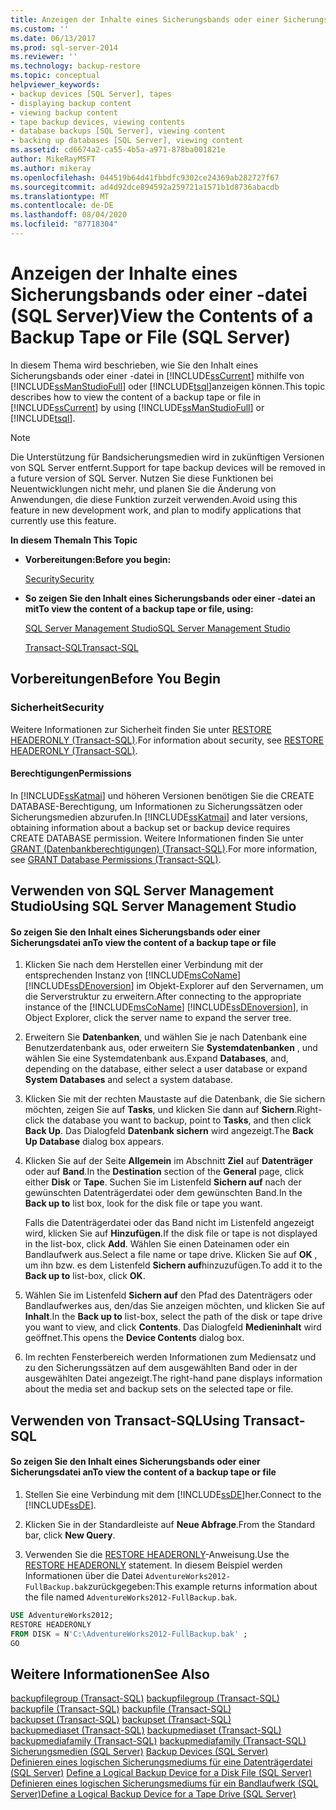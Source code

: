 ```yaml
---
title: Anzeigen der Inhalte eines Sicherungsbands oder einer Sicherungsdatei (SQL Server) | Microsoft-Dokumentation
ms.custom: ''
ms.date: 06/13/2017
ms.prod: sql-server-2014
ms.reviewer: ''
ms.technology: backup-restore
ms.topic: conceptual
helpviewer_keywords:
- backup devices [SQL Server], tapes
- displaying backup content
- viewing backup content
- tape backup devices, viewing contents
- database backups [SQL Server], viewing content
- backing up databases [SQL Server], viewing content
ms.assetid: cd6674a2-ca55-4b5a-a971-878ba001821e
author: MikeRayMSFT
ms.author: mikeray
ms.openlocfilehash: 044519b64d41fbbdfc9302ce24369ab282727f67
ms.sourcegitcommit: ad4d92dce894592a259721a1571b1d8736abacdb
ms.translationtype: MT
ms.contentlocale: de-DE
ms.lasthandoff: 08/04/2020
ms.locfileid: "87718304"
---
```

# <a name="view-the-contents-of-a-backup-tape-or-file-sql-server"></a><span data-ttu-id="ad0b4-102">Anzeigen der Inhalte eines Sicherungsbands oder einer -datei (SQL Server)</span><span class="sxs-lookup"><span data-stu-id="ad0b4-102">View the Contents of a Backup Tape or File (SQL Server)</span></span>
  <span data-ttu-id="ad0b4-103">In diesem Thema wird beschrieben, wie Sie den Inhalt eines Sicherungsbands oder einer -datei in [!INCLUDE[ssCurrent](../../includes/sscurrent-md.md)] mithilfe von [!INCLUDE[ssManStudioFull](../../includes/ssmanstudiofull-md.md)] oder [!INCLUDE[tsql](../../includes/tsql-md.md)]anzeigen können.</span><span class="sxs-lookup"><span data-stu-id="ad0b4-103">This topic describes how to view the content of a backup tape or file in [!INCLUDE[ssCurrent](../../includes/sscurrent-md.md)] by using [!INCLUDE[ssManStudioFull](../../includes/ssmanstudiofull-md.md)] or [!INCLUDE[tsql](../../includes/tsql-md.md)].</span></span>  
  
> [!NOTE]  
>  <span data-ttu-id="ad0b4-104">Die Unterstützung für Bandsicherungsmedien wird in zukünftigen Versionen von SQL Server entfernt.</span><span class="sxs-lookup"><span data-stu-id="ad0b4-104">Support for tape backup devices will be removed in a future version of SQL Server.</span></span> <span data-ttu-id="ad0b4-105">Nutzen Sie diese Funktionen bei Neuentwicklungen nicht mehr, und planen Sie die Änderung von Anwendungen, die diese Funktion zurzeit verwenden.</span><span class="sxs-lookup"><span data-stu-id="ad0b4-105">Avoid using this feature in new development work, and plan to modify applications that currently use this feature.</span></span>  
  
 <span data-ttu-id="ad0b4-106">**In diesem Thema**</span><span class="sxs-lookup"><span data-stu-id="ad0b4-106">**In This Topic**</span></span>  
  
-   <span data-ttu-id="ad0b4-107">**Vorbereitungen:**</span><span class="sxs-lookup"><span data-stu-id="ad0b4-107">**Before you begin:**</span></span>  
  
     [<span data-ttu-id="ad0b4-108">Security</span><span class="sxs-lookup"><span data-stu-id="ad0b4-108">Security</span></span>](#Security)  
  
-   <span data-ttu-id="ad0b4-109">**So zeigen Sie den Inhalt eines Sicherungsbands oder einer -datei an mit**</span><span class="sxs-lookup"><span data-stu-id="ad0b4-109">**To view the content of a backup tape or file, using:**</span></span>  
  
     [<span data-ttu-id="ad0b4-110">SQL Server Management Studio</span><span class="sxs-lookup"><span data-stu-id="ad0b4-110">SQL Server Management Studio</span></span>](#SSMSProcedure)  
  
     [<span data-ttu-id="ad0b4-111">Transact-SQL</span><span class="sxs-lookup"><span data-stu-id="ad0b4-111">Transact-SQL</span></span>](#TsqlProcedure)  
  
##  <a name="before-you-begin"></a><a name="BeforeYouBegin"></a> <span data-ttu-id="ad0b4-112">Vorbereitungen</span><span class="sxs-lookup"><span data-stu-id="ad0b4-112">Before You Begin</span></span>  
  
###  <a name="security"></a><a name="Security"></a> <span data-ttu-id="ad0b4-113">Sicherheit</span><span class="sxs-lookup"><span data-stu-id="ad0b4-113">Security</span></span>  
 <span data-ttu-id="ad0b4-114">Weitere Informationen zur Sicherheit finden Sie unter [RESTORE HEADERONLY &#40;Transact-SQL&#41;](/sql/t-sql/statements/restore-statements-headeronly-transact-sql).</span><span class="sxs-lookup"><span data-stu-id="ad0b4-114">For information about security, see [RESTORE HEADERONLY &#40;Transact-SQL&#41;](/sql/t-sql/statements/restore-statements-headeronly-transact-sql).</span></span>  
  
####  <a name="permissions"></a><a name="Permissions"></a> <span data-ttu-id="ad0b4-115">Berechtigungen</span><span class="sxs-lookup"><span data-stu-id="ad0b4-115">Permissions</span></span>  
 <span data-ttu-id="ad0b4-116">In [!INCLUDE[ssKatmai](../../includes/sskatmai-md.md)] und höheren Versionen benötigen Sie die CREATE DATABASE-Berechtigung, um Informationen zu Sicherungssätzen oder Sicherungsmedien abzurufen.</span><span class="sxs-lookup"><span data-stu-id="ad0b4-116">In [!INCLUDE[ssKatmai](../../includes/sskatmai-md.md)] and later versions, obtaining information about a backup set or backup device requires CREATE DATABASE permission.</span></span> <span data-ttu-id="ad0b4-117">Weitere Informationen finden Sie unter [GRANT (Datenbankberechtigungen) &#40;Transact-SQL&#41;](/sql/t-sql/statements/grant-database-permissions-transact-sql).</span><span class="sxs-lookup"><span data-stu-id="ad0b4-117">For more information, see [GRANT Database Permissions &#40;Transact-SQL&#41;](/sql/t-sql/statements/grant-database-permissions-transact-sql).</span></span>  
  
##  <a name="using-sql-server-management-studio"></a><a name="SSMSProcedure"></a> <span data-ttu-id="ad0b4-118">Verwenden von SQL Server Management Studio</span><span class="sxs-lookup"><span data-stu-id="ad0b4-118">Using SQL Server Management Studio</span></span>  
  
#### <a name="to-view-the-content-of-a-backup-tape-or-file"></a><span data-ttu-id="ad0b4-119">So zeigen Sie den Inhalt eines Sicherungsbands oder einer Sicherungsdatei an</span><span class="sxs-lookup"><span data-stu-id="ad0b4-119">To view the content of a backup tape or file</span></span>  
  
1.  <span data-ttu-id="ad0b4-120">Klicken Sie nach dem Herstellen einer Verbindung mit der entsprechenden Instanz von [!INCLUDE[msCoName](../../includes/msconame-md.md)] [!INCLUDE[ssDEnoversion](../../includes/ssdenoversion-md.md)] im Objekt-Explorer auf den Servernamen, um die Serverstruktur zu erweitern.</span><span class="sxs-lookup"><span data-stu-id="ad0b4-120">After connecting to the appropriate instance of the [!INCLUDE[msCoName](../../includes/msconame-md.md)] [!INCLUDE[ssDEnoversion](../../includes/ssdenoversion-md.md)], in Object Explorer, click the server name to expand the server tree.</span></span>  
  
2.  <span data-ttu-id="ad0b4-121">Erweitern Sie **Datenbanken**, und wählen Sie je nach Datenbank eine Benutzerdatenbank aus, oder erweitern Sie **Systemdatenbanken** , und wählen Sie eine Systemdatenbank aus.</span><span class="sxs-lookup"><span data-stu-id="ad0b4-121">Expand **Databases**, and, depending on the database, either select a user database or expand **System Databases** and select a system database.</span></span>  
  
3.  <span data-ttu-id="ad0b4-122">Klicken Sie mit der rechten Maustaste auf die Datenbank, die Sie sichern möchten, zeigen Sie auf **Tasks**, und klicken Sie dann auf **Sichern**.</span><span class="sxs-lookup"><span data-stu-id="ad0b4-122">Right-click the database you want to backup, point to **Tasks**, and then click **Back Up**.</span></span> <span data-ttu-id="ad0b4-123">Das Dialogfeld **Datenbank sichern** wird angezeigt.</span><span class="sxs-lookup"><span data-stu-id="ad0b4-123">The **Back Up Database** dialog box appears.</span></span>  
  
4.  <span data-ttu-id="ad0b4-124">Klicken Sie auf der Seite **Allgemein** im Abschnitt **Ziel** auf **Datenträger** oder auf **Band**.</span><span class="sxs-lookup"><span data-stu-id="ad0b4-124">In the **Destination** section of the **General** page, click either **Disk** or **Tape**.</span></span> <span data-ttu-id="ad0b4-125">Suchen Sie im Listenfeld **Sichern auf** nach der gewünschten Datenträgerdatei oder dem gewünschten Band.</span><span class="sxs-lookup"><span data-stu-id="ad0b4-125">In the **Back up to** list box, look for the disk file or tape you want.</span></span>  
  
     <span data-ttu-id="ad0b4-126">Falls die Datenträgerdatei oder das Band nicht im Listenfeld angezeigt wird, klicken Sie auf **Hinzufügen**.</span><span class="sxs-lookup"><span data-stu-id="ad0b4-126">If the disk file or tape is not displayed in the list-box, click **Add**.</span></span> <span data-ttu-id="ad0b4-127">Wählen Sie einen Dateinamen oder ein Bandlaufwerk aus.</span><span class="sxs-lookup"><span data-stu-id="ad0b4-127">Select a file name or tape drive.</span></span> <span data-ttu-id="ad0b4-128">Klicken Sie auf **OK** , um ihn bzw. es dem Listenfeld **Sichern auf**hinzuzufügen.</span><span class="sxs-lookup"><span data-stu-id="ad0b4-128">To add it to the **Back up to** list-box, click **OK**.</span></span>  
  
5.  <span data-ttu-id="ad0b4-129">Wählen Sie im Listenfeld **Sichern auf** den Pfad des Datenträgers oder Bandlaufwerkes aus, den/das Sie anzeigen möchten, und klicken Sie auf **Inhalt**.</span><span class="sxs-lookup"><span data-stu-id="ad0b4-129">In the **Back up to** list-box, select the path of the disk or tape drive you want to view, and click **Contents**.</span></span> <span data-ttu-id="ad0b4-130">Das Dialogfeld **Medieninhalt** wird geöffnet.</span><span class="sxs-lookup"><span data-stu-id="ad0b4-130">This opens the **Device Contents** dialog box.</span></span>  
  
6.  <span data-ttu-id="ad0b4-131">Im rechten Fensterbereich werden Informationen zum Mediensatz und zu den Sicherungssätzen auf dem ausgewählten Band oder in der ausgewählten Datei angezeigt.</span><span class="sxs-lookup"><span data-stu-id="ad0b4-131">The right-hand pane displays information about the media set and backup sets on the selected tape or file.</span></span>  
  
##  <a name="using-transact-sql"></a><a name="TsqlProcedure"></a> <span data-ttu-id="ad0b4-132">Verwenden von Transact-SQL</span><span class="sxs-lookup"><span data-stu-id="ad0b4-132">Using Transact-SQL</span></span>  
  
#### <a name="to-view-the-content-of-a-backup-tape-or-file"></a><span data-ttu-id="ad0b4-133">So zeigen Sie den Inhalt eines Sicherungsbands oder einer Sicherungsdatei an</span><span class="sxs-lookup"><span data-stu-id="ad0b4-133">To view the content of a backup tape or file</span></span>  
  
1.  <span data-ttu-id="ad0b4-134">Stellen Sie eine Verbindung mit dem [!INCLUDE[ssDE](../../includes/ssde-md.md)]her.</span><span class="sxs-lookup"><span data-stu-id="ad0b4-134">Connect to the [!INCLUDE[ssDE](../../includes/ssde-md.md)].</span></span>  
  
2.  <span data-ttu-id="ad0b4-135">Klicken Sie in der Standardleiste auf **Neue Abfrage**.</span><span class="sxs-lookup"><span data-stu-id="ad0b4-135">From the Standard bar, click **New Query**.</span></span>  
  
3.  <span data-ttu-id="ad0b4-136">Verwenden Sie die [RESTORE HEADERONLY](/sql/t-sql/statements/restore-statements-headeronly-transact-sql)-Anweisung.</span><span class="sxs-lookup"><span data-stu-id="ad0b4-136">Use the [RESTORE HEADERONLY](/sql/t-sql/statements/restore-statements-headeronly-transact-sql) statement.</span></span> <span data-ttu-id="ad0b4-137">In diesem Beispiel werden Informationen über die Datei `AdventureWorks2012-FullBackup.bak`zurückgegeben:</span><span class="sxs-lookup"><span data-stu-id="ad0b4-137">This example returns information about the file named `AdventureWorks2012-FullBackup.bak`.</span></span>  
  
```sql  
USE AdventureWorks2012;  
RESTORE HEADERONLY   
FROM DISK = N'C:\AdventureWorks2012-FullBackup.bak' ;  
GO  
```  
  
## <a name="see-also"></a><span data-ttu-id="ad0b4-138">Weitere Informationen</span><span class="sxs-lookup"><span data-stu-id="ad0b4-138">See Also</span></span>  
 <span data-ttu-id="ad0b4-139">[backupfilegroup &#40;Transact-SQL&#41;](/sql/relational-databases/system-tables/backupfilegroup-transact-sql) </span><span class="sxs-lookup"><span data-stu-id="ad0b4-139">[backupfilegroup &#40;Transact-SQL&#41;](/sql/relational-databases/system-tables/backupfilegroup-transact-sql) </span></span>  
 <span data-ttu-id="ad0b4-140">[backupfile &#40;Transact-SQL&#41;](/sql/relational-databases/system-tables/backupfile-transact-sql) </span><span class="sxs-lookup"><span data-stu-id="ad0b4-140">[backupfile &#40;Transact-SQL&#41;](/sql/relational-databases/system-tables/backupfile-transact-sql) </span></span>  
 <span data-ttu-id="ad0b4-141">[backupset &#40;Transact-SQL&#41;](/sql/relational-databases/system-tables/backupset-transact-sql) </span><span class="sxs-lookup"><span data-stu-id="ad0b4-141">[backupset &#40;Transact-SQL&#41;](/sql/relational-databases/system-tables/backupset-transact-sql) </span></span>  
 <span data-ttu-id="ad0b4-142">[backupmediaset &#40;Transact-SQL&#41;](/sql/relational-databases/system-tables/backupmediaset-transact-sql) </span><span class="sxs-lookup"><span data-stu-id="ad0b4-142">[backupmediaset &#40;Transact-SQL&#41;](/sql/relational-databases/system-tables/backupmediaset-transact-sql) </span></span>  
 <span data-ttu-id="ad0b4-143">[backupmediafamily &#40;Transact-SQL&#41;](/sql/relational-databases/system-tables/backupmediafamily-transact-sql) </span><span class="sxs-lookup"><span data-stu-id="ad0b4-143">[backupmediafamily &#40;Transact-SQL&#41;](/sql/relational-databases/system-tables/backupmediafamily-transact-sql) </span></span>  
 <span data-ttu-id="ad0b4-144">[Sicherungsmedien &#40;SQL Server&#41;](backup-devices-sql-server.md) </span><span class="sxs-lookup"><span data-stu-id="ad0b4-144">[Backup Devices &#40;SQL Server&#41;](backup-devices-sql-server.md) </span></span>  
 <span data-ttu-id="ad0b4-145">[Definieren eines logischen Sicherungsmediums für eine Datenträgerdatei &#40;SQL Server&#41;](define-a-logical-backup-device-for-a-disk-file-sql-server.md) </span><span class="sxs-lookup"><span data-stu-id="ad0b4-145">[Define a Logical Backup Device for a Disk File &#40;SQL Server&#41;](define-a-logical-backup-device-for-a-disk-file-sql-server.md) </span></span>  
 [<span data-ttu-id="ad0b4-146">Definieren eines logischen Sicherungsmediums für ein Bandlaufwerk &#40;SQL Server&#41;</span><span class="sxs-lookup"><span data-stu-id="ad0b4-146">Define a Logical Backup Device for a Tape Drive &#40;SQL Server&#41;</span></span>](define-a-logical-backup-device-for-a-tape-drive-sql-server.md)  
  
  
